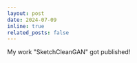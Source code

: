 ```yaml
---
layout: post
date: 2024-07-09
inline: true
related_posts: false
---
```


My work "SketchCleanGAN" got published!